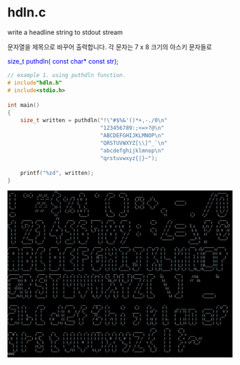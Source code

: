 # hdln.c
write a headline string to stdout stream

문자열을 제목으로 바꾸어 출력합니다. 각 문자는 7 x 8 크기의 아스키 문자들로 


<span style='"text-decoration:underline"'> <span style='color:blue'>size_t<span> puthdln( <span style='color:blue'>const char* const </span> str); </span>


``` c
// example 1. using puthdln function.
# include"hdln.h"
# include<stdio.h>

int main()
{
    size_t written = puthdln("!\"#$%&'()*+,-./0\n"
                             "123456789:;<=>?@\n"
                             "ABCDEFGHIJKLMNOP\n"
                             "QRSTUVWXYZ[\\]^_`\n"
                             "abcdefghijklmnop\n"
                             "qrstuvwxyz{|}~");
                             
    printf("%zd", written);
}

```
<img src='https://github.com/teumal/hdln.c/blob/main/output.JPG?raw=true'>
